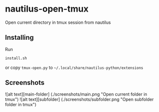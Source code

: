 # nautilus-open-tmux

Open current directory in tmux session from nautilus

## Installing

Run 

```bash
install.sh
```

or copy `tmux-open.py` to `~/.local/share/nautilus-python/extensions` 

## Screenshots

![alt text][main-folder] (./screenshots/main.png "Open current folder in tmux")
![alt text][subfolder] (./screenshots/subfolder.png "Open subfolder folder in tmux")


